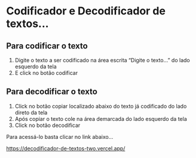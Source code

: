 # Codificador e Decodificador de textos...

## Para codificar o texto
1. Digite o texto a ser codificado na área escrita “Digite o texto...” do lado esquerdo da tela
2. E  click no botão codificar

## Para decodificar o texto
1. Click no botão copiar localizado abaixo do texto já codificado do lado direto da tela
2. Após copiar o texto cole na área demarcada do lado esquerdo da tela
3. Click no botão decodificar


Para acessá-lo basta clicar no link abaixo...

https://decodificador-de-textos-two.vercel.app/
